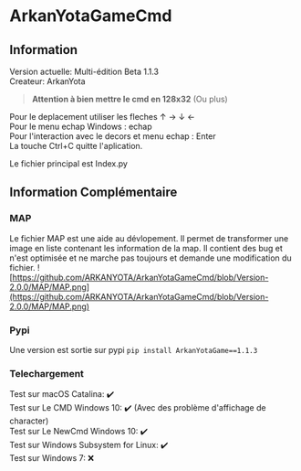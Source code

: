 # ArkanYotaGameCmd
## Information
Version actuelle: Multi-édition Beta 1.1.3    
Createur: ArkanYota

> **Attention à bien mettre le cmd en 128x32** (Ou plus) 

Pour le deplacement utiliser les fleches ↑ → ↓ ←   
Pour le menu echap Windows : echap    
Pour l'interaction avec le decors et menu echap : Enter   
La touche Ctrl+C quitte l'aplication.    

Le fichier principal est Index.py

## Information Complémentaire
### MAP
Le fichier MAP est une aide au dévlopement. Il permet de transformer une image en liste contenant les information de la map. Il contient des bug et n'est optimisée et ne marche pas toujours et demande une modification du fichier.
![https://github.com/ARKANYOTA/ArkanYotaGameCmd/blob/Version-2.0.0/MAP/MAP.png](https://github.com/ARKANYOTA/ArkanYotaGameCmd/blob/Version-2.0.0/MAP/MAP.png)
### Pypi
Une version est sortie sur pypi ```pip install ArkanYotaGame==1.1.3```
### Telechargement
Test sur macOS Catalina: :heavy_check_mark:    
Test sur Le CMD Windows 10: :heavy_check_mark: (Avec des problème d'affichage de character)    
Test sur Le NewCmd Windows 10: :heavy_check_mark:      
Test sur Windows Subsystem for Linux: :heavy_check_mark:    
Test sur Windows 7: :x:    

